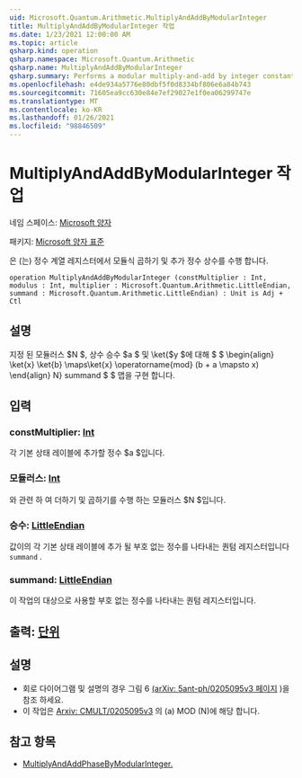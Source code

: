 ```yaml
---
uid: Microsoft.Quantum.Arithmetic.MultiplyAndAddByModularInteger
title: MultiplyAndAddByModularInteger 작업
ms.date: 1/23/2021 12:00:00 AM
ms.topic: article
qsharp.kind: operation
qsharp.namespace: Microsoft.Quantum.Arithmetic
qsharp.name: MultiplyAndAddByModularInteger
qsharp.summary: Performs a modular multiply-and-add by integer constants on a qubit register.
ms.openlocfilehash: e4de934a5776e80dbf5f0d8334bf806e6a84b743
ms.sourcegitcommit: 71605ea9cc630e84e7ef29027e1f0ea06299747e
ms.translationtype: MT
ms.contentlocale: ko-KR
ms.lasthandoff: 01/26/2021
ms.locfileid: "98846509"
---
```

# <a name="multiplyandaddbymodularinteger-operation"></a>MultiplyAndAddByModularInteger 작업

네임 스페이스: [Microsoft 양자](xref:Microsoft.Quantum.Arithmetic)

패키지: [Microsoft 양자 표준](https://nuget.org/packages/Microsoft.Quantum.Standard)


은 (는) 정수 계열 레지스터에서 모듈식 곱하기 및 추가 정수 상수를 수행 합니다.

```qsharp
operation MultiplyAndAddByModularInteger (constMultiplier : Int, modulus : Int, multiplier : Microsoft.Quantum.Arithmetic.LittleEndian, summand : Microsoft.Quantum.Arithmetic.LittleEndian) : Unit is Adj + Ctl
```


## <a name="description"></a>설명

지정 된 모듈러스 $N $, 상수 승수 $a $ 및 \ket{$y $에 대해 $ $ \begin{align} \ket{x} \ket{b} \maps\ket{x} \operatorname{mod} (b + a \mapsto x) \end{align} N} summand $ $ 맵을 구현 합니다.

## <a name="input"></a>입력

### <a name="constmultiplier--int"></a>constMultiplier: [Int](xref:microsoft.quantum.lang-ref.int)

각 기본 상태 레이블에 추가할 정수 $a $입니다.


### <a name="modulus--int"></a>모듈러스: [Int](xref:microsoft.quantum.lang-ref.int)

와 관련 하 여 더하기 및 곱하기를 수행 하는 모듈러스 $N $입니다.


### <a name="multiplier--littleendian"></a>승수: [LittleEndian](xref:Microsoft.Quantum.Arithmetic.LittleEndian)

값이의 각 기본 상태 레이블에 추가 될 부호 없는 정수를 나타내는 퀀텀 레지스터입니다 `summand` .


### <a name="summand--littleendian"></a>summand: [LittleEndian](xref:Microsoft.Quantum.Arithmetic.LittleEndian)

이 작업의 대상으로 사용할 부호 없는 정수를 나타내는 퀀텀 레지스터입니다.



## <a name="output--unit"></a>출력: [단위](xref:microsoft.quantum.lang-ref.unit)



## <a name="remarks"></a>설명

- 회로 다이어그램 및 설명의 경우 그림 6 [(arXiv: 5ant-ph/0205095v3 페이지](https://arxiv.org/pdf/quant-ph/0205095v3.pdf#page=7) )을 참조 하세요.
- 이 작업은 [Arxiv: CMULT/0205095v3](https://arxiv.org/pdf/quant-ph/0205095v3.pdf) 의 (a) MOD (N)에 해당 합니다.

## <a name="see-also"></a>참고 항목

- [MultiplyAndAddPhaseByModularInteger.](xref:Microsoft.Quantum.Arithmetic.MultiplyAndAddPhaseByModularInteger)